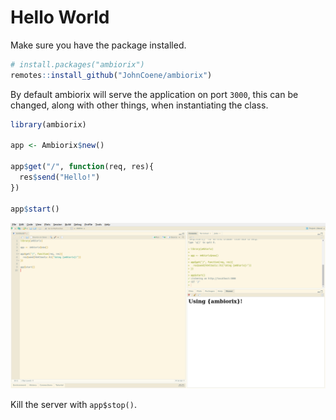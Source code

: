 # Hello World

Make sure you have the package installed.

```r
# install.packages("ambiorix")
remotes::install_github("JohnCoene/ambiorix")
```

By default ambiorix will serve the application on port `3000`, this can be changed, along with other things, when instantiating the class.

```r
library(ambiorix)

app <- Ambiorix$new()

app$get("/", function(req, res){
  res$send("Hello!")
})

app$start()
```

![](../_assets/rstudio.png)

Kill the server with `app$stop()`.

